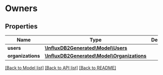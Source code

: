# Owners

## Properties
Name | Type | Description | Notes
------------ | ------------- | ------------- | -------------
**users** | [**\InfluxDB2Generated\Model\Users**](Users.md) |  | [optional] 
**organizations** | [**\InfluxDB2Generated\Model\Organizations**](Organizations.md) |  | [optional] 

[[Back to Model list]](../README.md#documentation-for-models) [[Back to API list]](../README.md#documentation-for-api-endpoints) [[Back to README]](../README.md)


